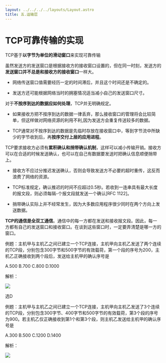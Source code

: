 ```yaml
---
layout: ../../../../layouts/Layout.astro
title: 五.运输层
---
```


# TCP可靠传输的实现

TCP基于**以字节为单位的滑动窗口**来实现可靠传输

虽然发送方的发送窗口是根据接收方的接收窗口设置的，但在同一时刻，发送方的**发送窗口并不总是和接收方的接收窗口**一样大。

- 网络传送窗口值需要经历一定的时间滞后，并且这个时间还是不确定的。

- 发送方还可能根据网络当时的拥塞情况适当减小自己的发送窗口尺寸。

对于**不按序到达的数据应如何处理**，TCP并无明确规定。

- 如果接收方把不按序到达的数据一律丢弃，那么接收窗口的管理将会比较简单，但这样做对网络资源的利用不利,因为发送方会重复传送较多的数据。

- TCP通常对不按序到达的数据是先临时存放在接收窗口中，等到字节流中所缺少的字节收到后，再**按序交付上层的应用进程**。

TCP要求接收方必须有**累积确认和捎带确认机制**，这样可以减小传输开销。接收方可以在合适的时候发送确认，也可以在自己有数据要发送时把确认信息顺便捎带上。

- 接收方不应过分推迟发送确认，否则会导致发送方不必要的超时重传，这反而浪费了网络的资源。

- TCP标准规定，确认推迟的时间不应超过0.5秒。若收到一连串具有最大长度的报文段，则必须每隔-个报文段就发送一个确认[RFC 1122]。

- 捎带确认实际上并不经常发生，因为大多数应用程序很少同时在两个方向上发送数据。

**TCP的通信是全双工通信**。通信中的每一方都在发送和接收报文段。因此，每一方都有自己的发送窗口和接收窗口。在谈到这些窗口时，一定要弄清楚是哪一方的窗口。

例题：主机甲与主机乙之间已建立一个TCP连接，主机甲向主机乙发送了两个连续的TCP段，分别包含300字节和500字节的有效载荷，第一个段的序号为200，主机乙正确接收到两个段后，发送给主机甲的确认序号是

A.500    B.700    C.800    D.1000

解析：

![](https://img.0pt.im/computernet/5-7/5-7-1.png)

选D

例题：主机甲与主机乙之间已建立一个TCP连接，主机甲向主机乙发送了3个连续的TCP段，分别包含300字节、400字节和500字节的有效载荷，第3个段的序号为900。若主机乙仅正确接收到第1个和第3个段，则主机乙发送给主机甲的确认序号是

A.300    B.500    C.1200    D.1400

解析：

![](https://img.0pt.im/computernet/5-7/5-7-2.png)
